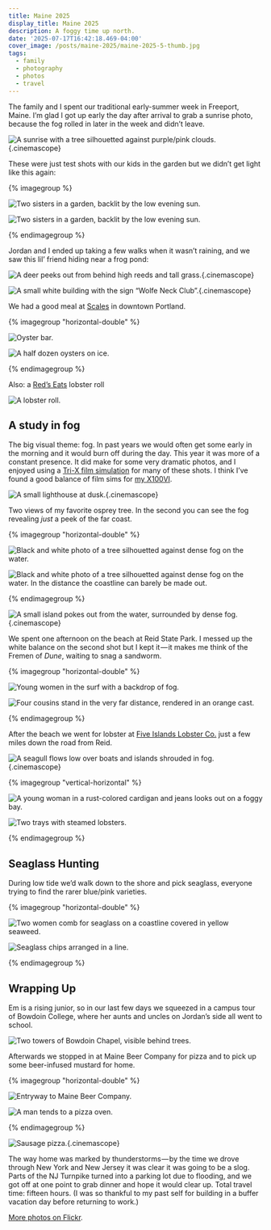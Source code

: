 ```yaml
---
title: Maine 2025
display_title: Maine 2025
description: A foggy time up north.
date: '2025-07-17T16:42:18.469-04:00'
cover_image: /posts/maine-2025/maine-2025-5-thumb.jpg
tags:
  - family
  - photography
  - photos
  - travel
---
```


The family and I spent our traditional early-summer week in Freeport, Maine. I’m glad I got up early the day after arrival to grab a sunrise photo, because the fog rolled in later in the week and didn’t leave.

![A sunrise with a tree silhouetted against purple/pink clouds.](maine-2025-5.jpg "Sunrise near Wolfe’s Neck Woods State Park"){.cinemascope}

These were just test shots with our kids in the garden but we didn’t get light like this again:

{% imagegroup %}

![Two sisters in a garden, backlit by the low evening sun.](maine-2025-1.jpg)

![Two sisters in a garden, backlit by the low evening sun.](maine-2025-2.jpg)

{% endimagegroup %}

Jordan and I ended up taking a few walks when it wasn’t raining, and we saw this lil’ friend hiding near a frog pond:

![A deer peeks out from behind high reeds and tall grass.](maine-2025-3.jpg "Oh, hello"){.cinemascope}

![A small white building with the sign “Wolfe Neck Club”.](maine-2025-4.jpg "The “L” is still hanging on."){.cinemascope}

We had a good meal at [Scales](https://www.scalesrestaurant.com) in downtown Portland.

{% imagegroup "horizontal-double" %}

![Oyster bar.](maine-2025-7.jpg)

![A half dozen oysters on ice.](maine-2025-6.jpg)

{% endimagegroup %}

Also: a [Red’s Eats](https://www.redseatsmaine.com) lobster roll

![A lobster roll.](maine-2025-10.jpg)

## A study in fog

The big visual theme: fog. In past years we would often get some early in the morning and it would burn  off during the day. This year it was more of a constant presence. It did make for some very dramatic photos, and I enjoyed using a [Tri-X film simulation](https://fujixweekly.com/2020/06/18/fujifilm-x100v-film-simulation-recipe-kodak-tri-x-400/) for many of these shots. I think I’ve found a good balance of film sims for [my X100VI](/posts/goodbye-x100s-hello-x100vi/).

![A small lighthouse at dusk.](maine-2025-8.jpg "Bug Light Park in South Portland. Shot using a modified [Fuji Pro 400H film sim](https://frameandgrain.com/film-recipes/fuji-pro-400h-recipe)."){.cinemascope}

Two views of my favorite osprey tree. In the second you can see the fog revealing *just* a peek of the far coast.

{% imagegroup "horizontal-double" %}

![Black and white photo of a tree silhouetted against dense fog on the water.](maine-2025-11.jpg)

![Black and white photo of a tree silhouetted against dense fog on the water. In the distance the coastline can barely be made out.](maine-2025-13.jpg)

{% endimagegroup %}

![A small island pokes out from the water, surrounded by dense fog.](maine-2025-12.jpg "Symmetry"){.cinemascope}

We spent one afternoon on the beach at Reid State Park. I messed up the white balance on the second shot but I kept it — it makes me think of the Fremen of *Dune*, waiting to snag a sandworm.

{% imagegroup "horizontal-double" %}

![Young women in the surf with a backdrop of fog.](maine-2025-14.jpg)

![Four cousins stand in the very far distance, rendered in an orange cast.](maine-2025-15.jpg)

{% endimagegroup %}

After the beach we went for lobster at [Five Islands Lobster Co.](https://fiveislandslobster.com) just a few miles down the road from Reid.

![A seagull flows low over boats and islands shrouded in fog.](maine-2025-16.jpg "You have to trust that there are islands in the frame"){.cinemascope}

{% imagegroup "vertical-horizontal" %}

![A young woman in a rust-colored cardigan and jeans looks out on a foggy bay.](maine-2025-18.jpg "Em looking out on the water")

![Two trays with steamed lobsters.](maine-2025-17.jpg "Lobster lineup")

{% endimagegroup %}

## Seaglass Hunting

During low tide we’d walk down to the shore and pick seaglass, everyone trying to find the rarer blue/pink varieties.

{% imagegroup "horizontal-double" %}

![Two women comb for seaglass on a coastline covered in yellow seaweed.](maine-2025-19.jpg "Goldenrod seaweed coastline")

![Seaglass chips arranged in a line.](maine-2025-9.jpg "Some early finds")

{% endimagegroup %}

## Wrapping Up

Em is a rising junior, so in our last few days we squeezed in a campus tour of Bowdoin College, where her aunts and uncles on Jordan’s side all went to school.

![Two towers of Bowdoin Chapel, visible behind trees.](maine-2025-20.jpg "Bowdoin Chapel")

Afterwards we stopped in at Maine Beer Company for pizza and to pick up some beer-infused mustard for home.

{% imagegroup "horizontal-double" %}

![Entryway to Maine Beer Company.](maine-2025-21.jpg)

![A man tends to a pizza oven.](maine-2025-22.jpg)

{% endimagegroup %}

![Sausage pizza.](maine-2025-23.jpg){.cinemascope}

The way home was marked by thunderstorms — by the time we drove through New York and New Jersey it was clear it was going to be a slog. Parts of the NJ Turnpike turned into a parking lot due to flooding, and we got off at one point to grab dinner and hope it would clear up. Total travel time: fifteen hours. (I was so thankful to my past self for building in a buffer vacation day before returning to work.)


[More photos on Flickr](https://www.flickr.com/photos/dirtystylus/albums/72177720327621864).

